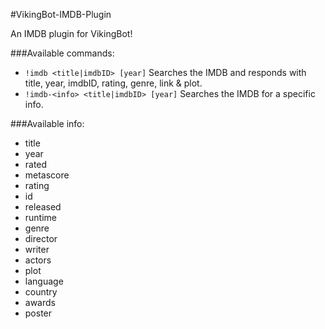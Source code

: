 #VikingBot-IMDB-Plugin

An IMDB plugin for VikingBot!

###Available commands:
* `!imdb <title|imdbID> [year]` Searches the IMDB and responds with title, year, imdbID, rating, genre, link & plot.
* `!imdb-<info> <title|imdbID> [year]` Searches the IMDB for a specific info.

###Available info:
* title
* year
* rated
* metascore
* rating
* id
* released
* runtime
* genre
* director
* writer
* actors
* plot
* language
* country
* awards
* poster
